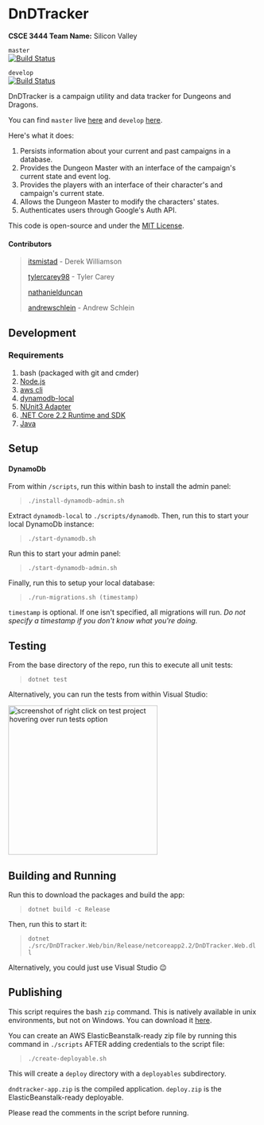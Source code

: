 DnDTracker
=====
**CSCE 3444 Team Name:** Silicon Valley

`master`    
[![Build Status](https://travis-ci.com/itsmistad/DnDTracker.svg?branch=master)](https://travis-ci.com/itsmistad/DnDTracker) 

`develop`   
[![Build Status](https://travis-ci.com/itsmistad/DnDTracker.svg?branch=develop)](https://travis-ci.com/itsmistad/DnDTracker)

DnDTracker is a campaign utility and data tracker for Dungeons and Dragons.

You can find `master` live [here](https://dnd.mistad.net/) and `develop` [here](https://dev.dnd.mistad.net/).

Here's what it does:

1. Persists information about your current and past campaigns in a database.
2. Provides the Dungeon Master with an interface of the campaign's current state and event log.
3. Provides the players with an interface of their character's and campaign's current state.
4. Allows the Dungeon Master to modify the characters' states.
5. Authenticates users through Google's Auth API.

This code is open-source and under the [MIT License](https://opensource.org/licenses/MIT).

#### Contributors
> [itsmistad](https://github.com/itsmistad/) - Derek Williamson
> 
> [tylercarey98](https://github.com/TylerCarey98) - Tyler Carey
>
> [nathanielduncan](https://github.com/nathanielduncan)
>
> [andrewschlein](https://github.com/AndrewSchlein) - Andrew Schlein

## Development
### Requirements

1. bash (packaged with git and cmder)
2. [Node.js](https://nodejs.org/en/download/)
3. [aws cli](https://aws.amazon.com/cli/)
4. [dynamodb-local](https://s3-us-west-2.amazonaws.com/dynamodb-local/dynamodb_local_latest.zip)
5. [NUnit3 Adapter](https://marketplace.visualstudio.com/items?itemName=NUnitDevelopers.NUnit3TestAdapter)
6. [.NET Core 2.2 Runtime and SDK](https://dotnet.microsoft.com/download)
7. [Java](https://www.java.com/en/download/)

## Setup

#### DynamoDb

From within `/scripts`, run this within bash to install the admin panel:
> `./install-dynamodb-admin.sh`

Extract `dynamodb-local` to `./scripts/dynamodb`.
Then, run this to start your local DynamoDb instance:
> `./start-dynamodb.sh`

Run this to start your admin panel:
> `./start-dynamodb-admin.sh`

Finally, run this to setup your local database:
> `./run-migrations.sh (timestamp)`

`timestamp` is optional. If one isn't specified, all migrations will run. *Do not specify a timestamp if you don't know what you're doing.*

## Testing

From the base directory of the repo, run this to execute all unit tests:
> `dotnet test`

Alternatively, you can run the tests from within Visual Studio:

<img width="300px" src="https://cdn.mistad.net/8677548.png" alt="screenshot of right click on test project hovering over run tests option"/>

## Building and Running

Run this to download the packages and build the app:
> `dotnet build -c Release`

Then, run this to start it:
> `dotnet ./src/DnDTracker.Web/bin/Release/netcoreapp2.2/DnDTracker.Web.dll`

Alternatively, you could just use Visual Studio 😉

## Publishing

This script requires the bash `zip` command. This is natively available in unix environments, but not on Windows. You can download it [here](https://sourceforge.net/projects/infozip/).

You can create an AWS ElasticBeanstalk-ready zip file by running this command in `./scripts` AFTER adding credentials to the script file:
> `./create-deployable.sh`

This will create a `deploy` directory with a `deployables` subdirectory.

`dndtracker-app.zip` is the compiled application. `deploy.zip` is the ElasticBeanstalk-ready deployable.

Please read the comments in the script before running.